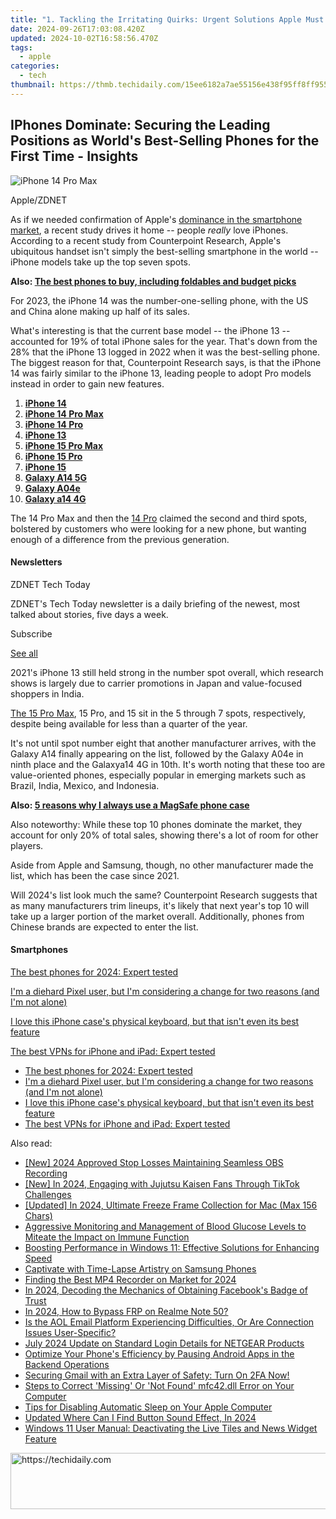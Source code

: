 ```yaml
---
title: "1. Tackling the Irritating Quirks: Urgent Solutions Apple Must Implement for iPhone Users - Insights"
date: 2024-09-26T17:03:08.420Z
updated: 2024-10-02T16:58:56.470Z
tags:
  - apple
categories:
  - tech
thumbnail: https://thmb.techidaily.com/15ee6182a7ae55156e438f95ff8ff955ef45d4a10c7ff62232ae9db51867c536.jpg
---
```


## IPhones Dominate: Securing the Leading Positions as World's Best-Selling Phones for the First Time - Insights

![iPhone 14 Pro Max](https://www.zdnet.com/a/img/resize/4b4a2d6533f9890256c62e127aeaaa0688369426/2023/07/26/6c60b6f9-7a65-437f-a734-2f1682fd5a88/apple-iphone-14-pro-max.jpg?auto=webp&width=1280)

Apple/ZDNET

As if we needed confirmation of Apple's [dominance in the smartphone market](https://www.zdnet.com/article/apple-takes-back-top-spot-in-smartphone-market-thanks-to-iphone-13/), a recent study drives it home -- people _really_ love iPhones. According to a recent study from Counterpoint Research, Apple's ubiquitous handset isn't simply the best-selling smartphone in the world -- iPhone models take up the top seven spots.

**Also: [The best phones to buy, including foldables and budget picks](https://www.zdnet.com/article/best-phone/)**

For 2023, the iPhone 14 was the number-one-selling phone, with the US and China alone making up half of its sales. 

What's interesting is that the current base model -- the iPhone 13 -- accounted for 19% of total iPhone sales for the year. That's down from the 28% that the iPhone 13 logged in 2022 when it was the best-selling phone. The biggest reason for that, Counterpoint Research says, is that the iPhone 14 was fairly similar to the iPhone 13, leading people to adopt Pro models instead in order to gain new features. 

1. **[iPhone 14](https://apple.sjv.io/c/159047/435031/7613?&sharedid=zdnet&partnerpropertyid=1980086&u=https%3A%2F%2Fwww.apple.com%2Fshop%2Fbuy-iphone%2Fiphone-14&subId1=zd-%5F%5FCOM%5FCLICK%5FID%5F%5F-dtp)**
2. **[iPhone 14 Pro Max](https://shop-links.co/link/?url=https%3A%2F%2Fwww.bestbuy.com%2Fsite%2Fapple-iphone-14-pro-128gb-space-black-verizon%2F6487386.p%3FskuId%3D6487386&publisher_slug=itechdaily19598&exclusive=1)**
3. **[iPhone 14 Pro](https://shop-links.co/link/?url=https%3A%2F%2Fwww.bestbuy.com%2Fsite%2Fapple-iphone-14-pro-128gb-space-black-verizon%2F6487386.p%3FskuId%3D6487386&publisher_slug=itechdaily19598&exclusive=1)**
4. **[iPhone 13](https://apple.sjv.io/c/159047/435031/7613?&sharedid=zdnet&partnerpropertyid=1980086&u=https%3A%2F%2Fwww.apple.com%2Fshop%2Fbuy-iphone%2Fiphone-13&subId1=zd-%5F%5FCOM%5FCLICK%5FID%5F%5F-dtp)**
5. **[iPhone 15 Pro Max](https://apple.sjv.io/c/159047/435031/7613?&sharedid=zdnet&partnerpropertyid=1980086&u=https%3A%2F%2Fwww.apple.com%2Fshop%2Fbuy-iphone%2Fiphone-15-pro&subId1=zd-%5F%5FCOM%5FCLICK%5FID%5F%5F-dtp)**
6. **[iPhone 15 Pro](https://apple.sjv.io/c/159047/435031/7613?&sharedid=zdnet&partnerpropertyid=1980086&u=https%3A%2F%2Fwww.apple.com%2Fshop%2Fbuy-iphone%2Fiphone-15-pro&subId1=zd-%5F%5FCOM%5FCLICK%5FID%5F%5F-dtp)**
7. **[iPhone 15](https://apple.sjv.io/c/159047/435031/7613?&sharedid=zdnet&partnerpropertyid=1980086&u=https%3A%2F%2Fwww.apple.com%2Fiphone-15%2F&subId1=zd-%5F%5FCOM%5FCLICK%5FID%5F%5F-dtp)**
8. **[Galaxy A14 5G](https://shop-links.co/link/?url=https%3A%2F%2Fwww.samsung.com%2Fus%2Fmobile%2Fphones%2Fgalaxy-a%2Fgalaxy-a14-5g-64gb-unlocked-sm-a146uzkdxaa%2F&publisher_slug=itechdaily19598&exclusive=1)**
9. **[Galaxy A04e](https://buy.geni.us/Proxy.ashx?TSID=368250&GR%5FURL=https%3A%2F%2Fwww.amazon.com%2FSAMSUNG-SM-A042M-DS-Unlocked-International%2Fdp%2FB0BLZPQ5QG%3Fth%3D1%26tag%3Dzd-buy-button-20%26ascsubtag%3D%5F%5FCOM%5FCLICK%5FID%5F%5F%7C4e226852-2447-4e35-b71f-89ae18b646bf%7Cdtp&dtb=1)**
10. **[Galaxy a14 4G](https://buy.geni.us/Proxy.ashx?TSID=368250&GR%5FURL=https%3A%2F%2Fwww.amazon.com%2FSAMSUNG-A14-Unlocked-Worldwide-T-Mobile%2Fdp%2FB0BXVKVR98%3Ftag%3Dzd-buy-button-20%26ascsubtag%3D%5F%5FCOM%5FCLICK%5FID%5F%5F%7C4e226852-2447-4e35-b71f-89ae18b646bf%7Cdtp&dtb=1)**

The 14 Pro Max and then the [14 Pro](https://www.zdnet.com/article/iphone-14-review/) claimed the second and third spots, bolstered by customers who were looking for a new phone, but wanting enough of a difference from the previous generation.

#### Newsletters

ZDNET Tech Today

ZDNET's Tech Today newsletter is a daily briefing of the newest, most talked about stories, five days a week.

 Subscribe

[See all](https://www.zdnet.com/newsletters/)

2021's iPhone 13 still held strong in the number spot overall, which research shows is largely due to carrier promotions in Japan and value-focused shoppers in India.

[The 15 Pro Max](https://www.zdnet.com/article/iphone-15-plus-review/), 15 Pro, and 15 sit in the 5 through 7 spots, respectively, despite being available for less than a quarter of the year.

It's not until spot number eight that another manufacturer arrives, with the Galaxy A14 finally appearing on the list, followed by the Galaxy A04e in ninth place and the Galaxya14 4G in 10th. It's worth noting that these too are value-oriented phones, especially popular in emerging markets such as Brazil, India, Mexico, and Indonesia.

**Also: [5 reasons why I always use a MagSafe phone case](https://www.zdnet.com/article/five-reasons-you-should-be-using-a-magsafe-case/)**

Also noteworthy: While these top 10 phones dominate the market, they account for only 20% of total sales, showing there's a lot of room for other players.

Aside from Apple and Samsung, though, no other manufacturer made the list, which has been the case since 2021\. 

Will 2024's list look much the same? Counterpoint Research suggests that as many manufacturers trim lineups, it's likely that next year's top 10 will take up a larger portion of the market overall. Additionally, phones from Chinese brands are expected to enter the list.

#### Smartphones

[The best phones for 2024: Expert tested](https://www.zdnet.com/article/best-phone/ "The best phones for 2024: Expert tested")

[I'm a diehard Pixel user, but I'm considering a change for two reasons (and I'm not alone)](https://www.zdnet.com/article/im-a-diehard-pixel-user-but-im-considering-a-change-for-two-reasons-and-im-not-alone/ "I'm a diehard Pixel user, but I'm considering a change for two reasons (and I'm not alone)")

[I love this iPhone case's physical keyboard, but that isn't even its best feature](https://www.zdnet.com/article/i-love-this-iphone-cases-physical-keyboard-but-that-isnt-even-its-best-feature/ "I love this iPhone case's physical keyboard, but that isn't even its best feature")

[The best VPNs for iPhone and iPad: Expert tested](https://www.zdnet.com/article/best-iphone-vpn/ "The best VPNs for iPhone and iPad: Expert tested")

* [The best phones for 2024: Expert tested](https://www.zdnet.com/article/best-phone/ "The best phones for 2024: Expert tested")
* [I'm a diehard Pixel user, but I'm considering a change for two reasons (and I'm not alone)](https://www.zdnet.com/article/im-a-diehard-pixel-user-but-im-considering-a-change-for-two-reasons-and-im-not-alone/ "I'm a diehard Pixel user, but I'm considering a change for two reasons (and I'm not alone)")
* [I love this iPhone case's physical keyboard, but that isn't even its best feature](https://www.zdnet.com/article/i-love-this-iphone-cases-physical-keyboard-but-that-isnt-even-its-best-feature/ "I love this iPhone case's physical keyboard, but that isn't even its best feature")
* [The best VPNs for iPhone and iPad: Expert tested](https://www.zdnet.com/article/best-iphone-vpn/ "The best VPNs for iPhone and iPad: Expert tested")

<ins class="adsbygoogle"
     style="display:block"
     data-ad-format="autorelaxed"
     data-ad-client="ca-pub-7571918770474297"
     data-ad-slot="1223367746"></ins>

<ins class="adsbygoogle"
     style="display:block"
     data-ad-client="ca-pub-7571918770474297"
     data-ad-slot="8358498916"
     data-ad-format="auto"
     data-full-width-responsive="true"></ins>

<span class="atpl-alsoreadstyle">Also read:</span>
<div><ul>
<li><a href="https://desktop-recording.techidaily.com/new-2024-approved-stop-losses-maintaining-seamless-obs-recording/"><u>[New] 2024 Approved Stop Losses Maintaining Seamless OBS Recording</u></a></li>
<li><a href="https://tiktok-videos.techidaily.com/new-in-2024-engaging-with-jujutsu-kaisen-fans-through-tiktok-challenges/"><u>[New] In 2024, Engaging with Jujutsu Kaisen Fans Through TikTok Challenges</u></a></li>
<li><a href="https://on-screen-recording.techidaily.com/updated-in-2024-ultimate-freeze-frame-collection-for-mac-max-156-chars/"><u>[Updated] In 2024, Ultimate Freeze Frame Collection for Mac (Max 156 Chars)</u></a></li>
<li><a href="https://win-dash.techidaily.com/1722963251176-aggressive-monitoring-and-management-of-blood-glucose-levels-to-miteate-the-impact-on-immune-function/"><u>Aggressive Monitoring and Management of Blood Glucose Levels to Miteate the Impact on Immune Function</u></a></li>
<li><a href="https://tech-recovery.techidaily.com/boosting-performance-in-windows-11-effective-solutions-for-enhancing-speed/"><u>Boosting Performance in Windows 11: Effective Solutions for Enhancing Speed</u></a></li>
<li><a href="https://fox-helps.techidaily.com/captivate-with-time-lapse-artistry-on-samsung-phones/"><u>Captivate with Time-Lapse Artistry on Samsung Phones</u></a></li>
<li><a href="https://on-screen-recording.techidaily.com/finding-the-best-mp4-recorder-on-market-for-2024/"><u>Finding the Best MP4 Recorder on Market for 2024</u></a></li>
<li><a href="https://facebook-video-recording.techidaily.com/in-2024-decoding-the-mechanics-of-obtaining-facebooks-badge-of-trust/"><u>In 2024, Decoding the Mechanics of Obtaining Facebook's Badge of Trust</u></a></li>
<li><a href="https://android-frp.techidaily.com/in-2024-how-to-bypass-frp-on-realme-note-50-by-drfone-android/"><u>In 2024, How to Bypass FRP on Realme Note 50?</u></a></li>
<li><a href="https://tech-recovery.techidaily.com/is-the-aol-email-platform-experiencing-difficulties-or-are-connection-issues-user-specific/"><u>Is the AOL Email Platform Experiencing Difficulties, Or Are Connection Issues User-Specific?</u></a></li>
<li><a href="https://tech-recovery.techidaily.com/july-2024-update-on-standard-login-details-for-netgear-products/"><u>July 2024 Update on Standard Login Details for NETGEAR Products</u></a></li>
<li><a href="https://tech-recovery.techidaily.com/optimize-your-phones-efficiency-by-pausing-android-apps-in-the-backend-operations/"><u>Optimize Your Phone's Efficiency by Pausing Android Apps in the Backend Operations</u></a></li>
<li><a href="https://tech-recovery.techidaily.com/securing-gmail-with-an-extra-layer-of-safety-turn-on-2fa-now/"><u>Securing Gmail with an Extra Layer of Safety: Turn On 2FA Now!</u></a></li>
<li><a href="https://tech-recovery.techidaily.com/steps-to-correct-missing-or-not-found-mfc42dll-error-on-your-computer/"><u>Steps to Correct 'Missing' Or 'Not Found' mfc42.dll Error on Your Computer</u></a></li>
<li><a href="https://tech-recovery.techidaily.com/tips-for-disabling-automatic-sleep-on-your-apple-computer/"><u>Tips for Disabling Automatic Sleep on Your Apple Computer</u></a></li>
<li><a href="https://voice-adjusting.techidaily.com/updated-where-can-i-find-button-sound-effect-in-2024/"><u>Updated Where Can I Find Button Sound Effect, In 2024</u></a></li>
<li><a href="https://tech-recovery.techidaily.com/windows-11-user-manual-deactivating-the-live-tiles-and-news-widget-feature/"><u>Windows 11 User Manual: Deactivating the Live Tiles and News Widget Feature</u></a></li>
</ul></div>

<!-- affiliate ads begin -->
<a href="https://appsumo.8odi.net/c/5597632/2123731/7443" target="_top" id="2123731">
  <img src="//a.impactradius-go.com/display-ad/7443-2123731" border="0" alt="https://techidaily.com" width="728" height="90"/>
</a>
<img height="0" width="0" src="https://appsumo.8odi.net/i/5597632/2123731/7443" style="position:absolute;visibility:hidden;" border="0" />
<!-- affiliate ads end -->

